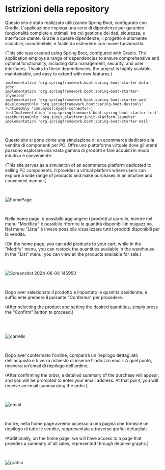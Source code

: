 <h1>Istrizioni della repository</h1>

<p>
Questo sito è stato realizzato utilizzando Spring Boot, configurato con Gradle. L'applicazione impiega una serie di dipendenze per garantire funzionalità complete e ottimali, tra cui gestione dei dati, sicurezza, e interfacce utente. Grazie a queste dipendenze, il progetto è altamente scalabile, manutenibile, e facile da estendere con nuove funzionalità.
</p>
<p>(This site was created using Spring Boot, configured with Gradle. The application employs a range of dependencies to ensure comprehensive and optimal functionality, including data management, security, and user interfaces. Thanks to these dependencies, the project is highly scalable, maintainable, and easy to extend with new features.)</p>

```shimplementation 'com.fasterxml.jackson.core:jackson-databind:2.17.1' 
implementation 'org.springframework.boot:spring-boot-starter-data-jdbc'
implementation 'org.springframework.boot:spring-boot-starter-thymeleaf'
implementation 'org.springframework.boot:spring-boot-starter-web'
developmentOnly 'org.springframework.boot:spring-boot-devtools'
runtimeOnly 'com.mysql:mysql-connector-j'
testImplementation 'org.springframework.boot:spring-boot-starter-test'
testRuntimeOnly 'org.junit.platform:junit-platform-launcher'
implementation 'org.springframework.boot:spring-boot-starter-mail'
```

<br><p>Questo sito si pone come una simulazione di un ecommerce dedicato alla vendita di componenti per PC. Offre una piattaforma virtuale dove gli utenti possono esplorare una vasta gamma di prodotti e fare acquisti in modo intuitivo e conveniente.</p>

<p>(This site serves as a simulation of an ecommerce platform dedicated to selling PC components. It provides a virtual platform where users can explore a wide range of products and make purchases in an intuitive and convenient manner.)</p><br>

![homePage](https://github.com/FabioBl77/AppSpringBoot/assets/167991278/7d2d4969-6840-440e-a670-668989ae1ff6)

<br><p>Nella home page, è possibile aggiungere i prodotti al carrello, mentre nel menu "Modifica" è possibile rifornire le quantità disponibili in magazzino. Nel menu "Lista" è invece possibile visualizzare tutti i prodotti disponibili per la vendita.</p>

<p>(On the home page, you can add products to your cart, while in the "Modify" menu, you can restock the quantities available in the warehouse. In the "List" menu, you can view all the products available for sale.)</p><br>

![Screenshot 2024-06-04 145950](https://github.com/FabioBl77/AppSpringBoot/assets/167991278/f7e87312-0908-4e36-8cb6-fd3cacb076a6)



<br><p>Dopo aver selezionato il prodotto e impostato le quantità desiderate, è sufficiente premere il pulsante "Conferma" per procedere.</b>

<p>(After selecting the product and setting the desired quantities, simply press the "Confirm" button to proceed.)</p><br><br>



![carrello](https://github.com/FabioBl77/AppSpringBoot/assets/167991278/0ea109f9-79a7-4b54-b24f-d41e42058932)



<br><p>Dopo aver confermato l'ordine, comparirà un riepilogo dettagliato dell'acquisto e ti verrà richiesto di inserire l'indirizzo email. A quel punto, riceverai un'email di riepilogo dell'ordine.</p>

<p>(After confirming the order, a detailed summary of the purchase will appear, and you will be prompted to enter your email address. At that point, you will receive an email summarizing the order.)</p><br>



![email](https://github.com/FabioBl77/AppSpringBoot/assets/167991278/83c71a1c-0af6-426c-bfe4-53f06ca1f4b9)



<br><p>Inoltre, nella home page avremo accesso a una pagina che fornisce un riepilogo di tutte le vendite, rappresentate attraverso grafici dettagliati.</P>

<p>(Additionally, on the home page, we will have access to a page that provides a summary of all sales, represented through detailed graphs.)</p><br>



![grafici](https://github.com/FabioBl77/AppSpringBoot/assets/167991278/8daf8bf4-0eef-4fc0-afa0-5cf722f04186)





